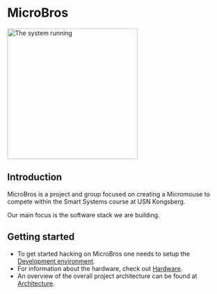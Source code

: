 # MicroBros
<image src="Docs/Images/Car.jpg" width="300" alt="The system running">

## Introduction
MicroBros is a project and group focused on creating a Micromouse to compete within the Smart Systems course at USN Kongsberg.

Our main focus is the software stack we are building.

## Getting started
- To get started hacking on MicroBros one needs to setup the [Development environment](Docs/DevelopmentEnvironment.md).
- For information about the hardware, check out [Hardware](Docs/Hardware.md).
- An overview of the overall project architecture can be found at [Architecture](Docs/Architecture.md).
